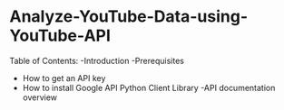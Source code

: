 # Analyze-YouTube-Data-using-YouTube-API
Table of Contents:
-Introduction
-Prerequisites
  - How to get an API key
  - How to install Google API Python Client Library
-API documentation overview
